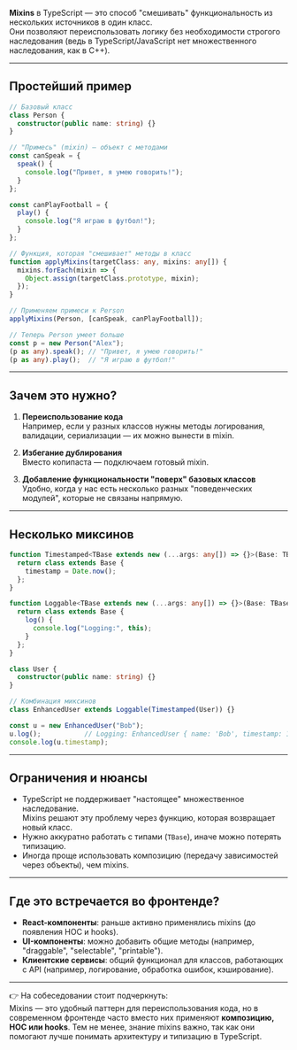**Mixins** в TypeScript — это способ "смешивать" функциональность из нескольких источников в один класс.  
Они позволяют переиспользовать логику без необходимости строгого наследования (ведь в TypeScript/JavaScript нет множественного наследования, как в C++).

---

## Простейший пример

```ts
// Базовый класс
class Person {
  constructor(public name: string) {}
}

// "Примесь" (mixin) — объект с методами
const canSpeak = {
  speak() {
    console.log("Привет, я умею говорить!");
  }
};

const canPlayFootball = {
  play() {
    console.log("Я играю в футбол!");
  }
};

// Функция, которая "смешивает" методы в класс
function applyMixins(targetClass: any, mixins: any[]) {
  mixins.forEach(mixin => {
    Object.assign(targetClass.prototype, mixin);
  });
}

// Применяем примеси к Person
applyMixins(Person, [canSpeak, canPlayFootball]);

// Теперь Person умеет больше
const p = new Person("Alex");
(p as any).speak(); // "Привет, я умею говорить!"
(p as any).play();  // "Я играю в футбол!"
```

---

## Зачем это нужно?

1. **Переиспользование кода**  
   Например, если у разных классов нужны методы логирования, валидации, сериализации — их можно вынести в mixin.

2. **Избегание дублирования**  
   Вместо копипаста — подключаем готовый mixin.

3. **Добавление функциональности "поверх" базовых классов**  
   Удобно, когда у нас есть несколько разных "поведенческих модулей", которые не связаны напрямую.

---

## Несколько миксинов

```ts
function Timestamped<TBase extends new (...args: any[]) => {}>(Base: TBase) {
  return class extends Base {
    timestamp = Date.now();
  };
}

function Loggable<TBase extends new (...args: any[]) => {}>(Base: TBase) {
  return class extends Base {
    log() {
      console.log("Logging:", this);
    }
  };
}

class User {
  constructor(public name: string) {}
}

// Комбинация миксинов
class EnhancedUser extends Loggable(Timestamped(User)) {}

const u = new EnhancedUser("Bob");
u.log();           // Logging: EnhancedUser { name: 'Bob', timestamp: 123456 }
console.log(u.timestamp);
```

---

## Ограничения и нюансы

- TypeScript не поддерживает "настоящее" множественное наследование.  
  Mixins решают эту проблему через функцию, которая возвращает новый класс.  
- Нужно аккуратно работать с типами (`TBase`), иначе можно потерять типизацию.  
- Иногда проще использовать композицию (передачу зависимостей через объекты), чем mixins.

---

## Где это встречается во фронтенде?

- **React-компоненты**: раньше активно применялись mixins (до появления HOC и hooks).  
- **UI-компоненты**: можно добавить общие методы (например, "draggable", "selectable", "printable").  
- **Клиентские сервисы**: общий функционал для классов, работающих с API (например, логирование, обработка ошибок, кэширование).

---

👉 На собеседовании стоит подчеркнуть:  
Mixins — это удобный паттерн для переиспользования кода, но в современном фронтенде часто вместо них применяют **композицию, HOC или hooks**. Тем не менее, знание mixins важно, так как они помогают лучше понимать архитектуру и типизацию в TypeScript.
